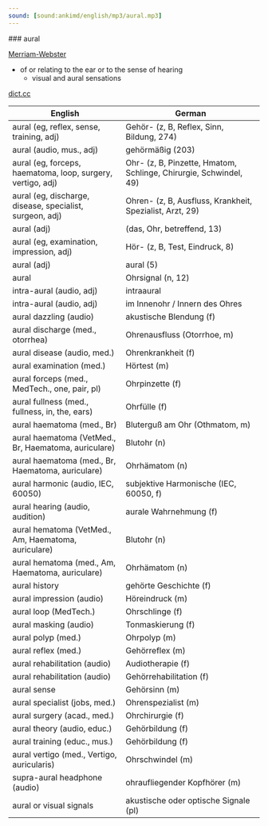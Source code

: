 ```yaml
---
sound: [sound:ankimd/english/mp3/aural.mp3]
---
```


\### aural

[Merriam-Webster](https://www.merriam-webster.com/dictionary/aural)

- of or relating to the ear or to the sense of hearing
    - visual and aural sensations

[dict.cc](https://www.dict.cc/aural)

| English        | German       |
| -------------- | ------------ |
| aural (eg, reflex, sense, training, adj) | Gehör- (z, B, Reflex, Sinn, Bildung, 274) |
| aural (audio, mus., adj) | gehörmäßig (203) |
| aural (eg, forceps, haematoma, loop, surgery, vertigo, adj) | Ohr- (z, B, Pinzette, Hmatom, Schlinge, Chirurgie, Schwindel, 49) |
| aural (eg, discharge, disease, specialist, surgeon, adj) | Ohren- (z, B, Ausfluss, Krankheit, Spezialist, Arzt, 29) |
| aural (adj) |  (das, Ohr, betreffend, 13) |
| aural (eg, examination, impression, adj) | Hör- (z, B, Test, Eindruck, 8) |
| aural (adj) | aural (5) |
| aural | Ohrsignal (n, 12) |
| intra-aural (audio, adj) | intraaural |
| intra-aural (audio, adj) | im Innenohr / Innern des Ohres |
| aural dazzling (audio) | akustische Blendung (f) |
| aural discharge (med., otorrhea) | Ohrenausfluss (Otorrhoe, m) |
| aural disease (audio, med.) | Ohrenkrankheit (f) |
| aural examination (med.) | Hörtest (m) |
| aural forceps (med., MedTech., one, pair, pl) | Ohrpinzette (f) |
| aural fullness (med., fullness, in, the, ears) | Ohrfülle (f) |
| aural haematoma (med., Br) | Bluterguß am Ohr (Othmatom, m) |
| aural haematoma (VetMed., Br, Haematoma, auriculare) | Blutohr (n) |
| aural haematoma (med., Br, Haematoma, auriculare) | Ohrhämatom (n) |
| aural harmonic (audio, IEC, 60050) | subjektive Harmonische (IEC, 60050, f) |
| aural hearing (audio, audition) | aurale Wahrnehmung (f) |
| aural hematoma (VetMed., Am, Haematoma, auriculare) | Blutohr (n) |
| aural hematoma (med., Am, Haematoma, auriculare) | Ohrhämatom (n) |
| aural history | gehörte Geschichte (f) |
| aural impression (audio) | Höreindruck (m) |
| aural loop (MedTech.) | Ohrschlinge (f) |
| aural masking (audio) | Tonmaskierung (f) |
| aural polyp (med.) | Ohrpolyp (m) |
| aural reflex (med.) | Gehörreflex (m) |
| aural rehabilitation (audio) | Audiotherapie (f) |
| aural rehabilitation (audio) | Gehörrehabilitation (f) |
| aural sense | Gehörsinn (m) |
| aural specialist (jobs, med.) | Ohrenspezialist (m) |
| aural surgery (acad., med.) | Ohrchirurgie (f) |
| aural theory (audio, educ.) | Gehörbildung (f) |
| aural training (educ., mus.) | Gehörbildung (f) |
| aural vertigo (med., Vertigo, auricularis) | Ohrschwindel (m) |
| supra-aural headphone (audio) | ohraufliegender Kopfhörer (m) |
| aural or visual signals | akustische oder optische Signale (pl) |
